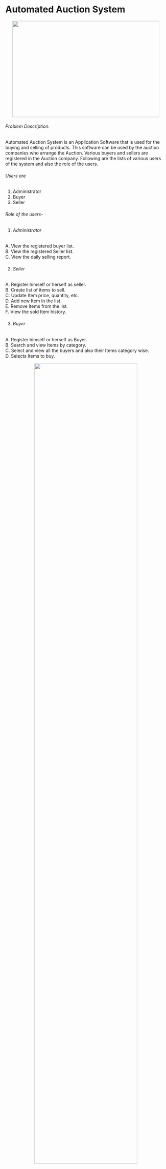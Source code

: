 # Automated Auction System
<p align="center">
  <img width="460" height="300" src="https://user-images.githubusercontent.com/58816804/213914891-809a90ff-5988-43f6-ae19-e793cfea93ef.png">
</p>



###### Problem Description:
Automated Auction System is an Application Software that is used for the buying and selling of products. This software can be used by the auction companies  who arrange the Auction. Various buyers and sellers are registered in the Auction company. Following are the lists of various users of the system and also the role of the users.
###### Users are
1. Administrator
2. Buyer
3. Seller

###### Role of the users-


1. ###### Administrator<br />


A. View the registered buyer list.<br />
B. View the registered Seller list.<br />
C. View the daily selling report.<br />



2. ###### Seller<br />


A. Register himself or herself as seller.<br />
B. Create list of items to sell.<br />
C. Update Item price, quantity, etc.<br />
D. Add new Item in the list.<br />
E. Remove items from the list.<br />
F. View the sold Item history.
<br />


3. ###### Buyer<br />

A. Register himself or herself as Buyer.<br />
B. Search and view Items by category.<br />
C. Select and view all the buyers and also their Items category wise.<br />
D. Selects Items to buy.<br />


<p align="center">
  <img width="80%" height="80%" src="https://user-images.githubusercontent.com/58816804/213916911-c0a0e739-2ec3-4298-abcf-ae9ef6318c6e.png">
</p>


<p align="center">
  <img width="80%" height="80%" src="https://user-images.githubusercontent.com/58816804/213914282-b8331752-15a9-4d05-954e-56c55b4133f6.png ">
</p>





